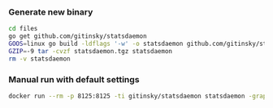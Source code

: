 ### Generate new binary

```bash
cd files
go get github.com/gitinsky/statsdaemon
GOOS=linux go build -ldflags '-w' -o statsdaemon github.com/gitinsky/statsdaemon
GZIP=-9 tar -cvzf statsdaemon.tgz statsdaemon
rm -v statsdaemon
```

### Manual run with default settings

```bash
docker run --rm -p 8125:8125 -ti gitinsky/statsdaemon statsdaemon -graphite='-' -opentsdb=172.17.42.1:4242
```
